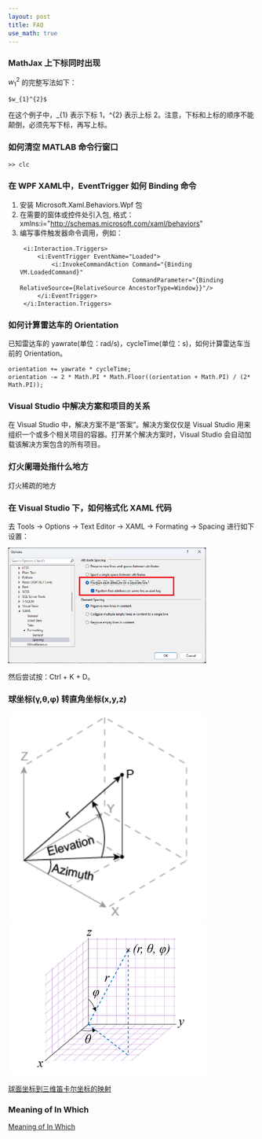 ```yaml
---
layout: post
title: FAQ
use_math: true
---
```


### MathJax 上下标同时出现

$w_{1}^{2}$ 的完整写法如下：

```
$w_{1}^{2}$
```
在这个例子中，_{1} 表示下标 1，^{2} 表示上标 2。注意，下标和上标的顺序不能颠倒，必须先写下标，再写上标。

### 如何清空 MATLAB 命令行窗口

```
>> clc
```

### 在 WPF XAML中，EventTrigger 如何 Binding 命令

1. 安装 Microsoft.Xaml.Behaviors.Wpf 包
2. 在需要的窗体或控件处引入包, 格式： xmlns:i="http://schemas.microsoft.com/xaml/behaviors" 
3. 编写事件触发器命令调用，例如：
   ```
    <i:Interaction.Triggers>
        <i:EventTrigger EventName="Loaded">
            <i:InvokeCommandAction Command="{Binding VM.LoadedCommand}" 
                                   CommandParameter="{Binding RelativeSource={RelativeSource AncestorType=Window}}"/>
        </i:EventTrigger>
    </i:Interaction.Triggers>
   ```

### 如何计算雷达车的 Orientation

已知雷达车的 yawrate(单位：rad/s)，cycleTime(单位：s)，如何计算雷达车当前的 Orientation。

```
orientation += yawrate * cycleTime;
orientation -= 2 * Math.PI * Math.Floor((orientation + Math.PI) / (2* Math.PI));
```

### Visual Studio 中解决方案和项目的关系

在 Visual Studio 中，解决方案不是“答案”。解决方案仅仅是 Visual Studio 用来组织一个或多个相关项目的容器。打开某个解决方案时，Visual Studio 会自动加载该解决方案包含的所有项目。

### 灯火阑珊处指什么地方

灯火稀疏的地方

### 在 Visual Studio 下，如何格式化 XAML 代码

去 Tools -> Options -> Text Editor -> XAML -> Formating -> Spacing 进行如下设置：

<img src="/images/how-to-format-xaml-code.png" width="80%">

然后尝试按：Ctrl + K + D。

### 球坐标(γ,θ,φ) 转直角坐标(x,y,z)

<img src="/images/azimuth_elevation.png" width="80%">
<img src="/images/spherical_coordinate_system.png" width="80%">

[球面坐标到三维笛卡尔坐标的映射](https://www.mathworks.com/help/matlab/ref/sph2cart_zh_CN.html)

### Meaning of In Which

[Meaning of In Which](https://www.geeksforgeeks.org/difference-between-which-and-in-which-in-english-grammar/)